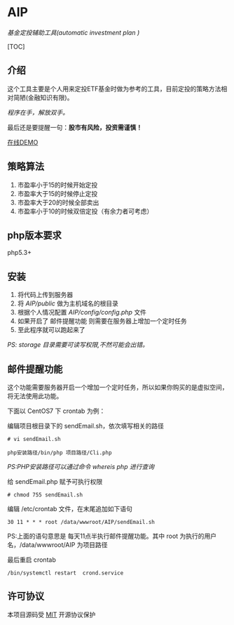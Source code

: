 # AIP
*基金定投辅助工具(automatic investment plan )*

[TOC]

## 介绍
这个工具主要是个人用来定投ETF基金时做为参考的工具，目前定投的策略方法相对简陋(金融知识有限)。

*程序在手，解放双手。*

最后还是要提醒一句：**股市有风险，投资需谨慎！**

[在线DEMO](http://104.236.189.161:88/)

## 策略算法
1. 市盈率小于15的时候开始定投
2. 市盈率大于15的时候停止定投
3. 市盈率大于20的时候全部卖出
4. 市盈率小于10的时候双倍定投（有余力者可考虑）

## php版本要求
php5.3+

## 安装
1. 将代码上传到服务器
2. 将 *AIP/public* 做为主机域名的根目录
3. 根据个人情况配置 *AIP/config/config.php* 文件
4. 如果开启了 邮件提醒功能 则需要在服务器上增加一个定时任务
5. 至此程序就可以跑起来了

*PS: storage 目录需要可读写权限,不然可能会出错。*

## 邮件提醒功能

这个功能需要服务器开启一个增加一个定时任务，所以如果你购买的是虚拟空间，将无法使用此功能。

下面以 CentOS7 下 crontab 为例：

编辑项目根目录下的 sendEmail.sh，依次填写相关的路径

`# vi sendEmail.sh`

`php安装路径/bin/php 项目路径/Cli.php`

*PS:PHP安装路径可以通过命令 whereis php 进行查询*

给 sendEmail.php 赋予可执行权限

`# chmod 755 sendEmail.sh`

编辑 /etc/crontab 文件，在末尾追加如下语句

`30 11 * * * root /data/wwwroot/AIP/sendEmail.sh`

PS:上面的语句意思是 每天11点半执行邮件提醒功能。其中 root 为执行的用户名，/data/wwwroot/AIP 为项目路径

最后重启 crontab

`/bin/systemctl restart  crond.service`

## 许可协议
本项目源码受 [MIT](https://github.com/Jathon-yang/AIP/blob/master/LICENSE) 开源协议保护